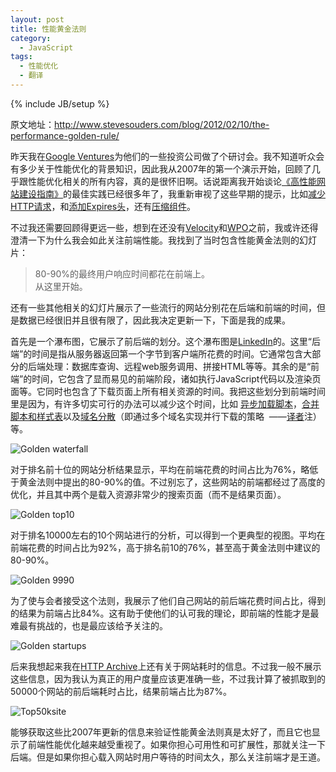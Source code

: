 ```yaml
---
layout: post
title: 性能黄金法则
category:
  - JavaScript
tags:
  - 性能优化
  - 翻译
---
```

{% include JB/setup %}

原文地址：<http://www.stevesouders.com/blog/2012/02/10/the-performance-golden-rule/>

昨天我在[Google Ventures][1]为他们的一些投资公司做了个研讨会。我不知道听众会有多少关于性能优化的背景知识，因此我从2007年的第一个演示开始，回顾了几乎跟性能优化相关的所有内容，真的是很怀旧啊。话说距离我开始谈论[《高性能网站建设指南》][2]的最佳实践已经很多年了，我重新审视了这些早期的提示，比如[减少HTTP请求][3]，和[添加Expires头][4]，还有[压缩组件][5]。

不过我还需要回顾得更远一些，想到在还没有[Velocity][6]和[WPO][7]之前，我或许还得澄清一下为什么我会如此关注前端性能。我找到了当时包含性能黄金法则的幻灯片：

> 80-90%的最终用户响应时间都花在前端上。  
> 从这里开始。

还有一些其他相关的幻灯片展示了一些流行的网站分别花在后端和前端的时间，但是数据已经很旧并且很有限了，因此我决定更新一下，下面是我的成果。

首先是一个瀑布图，它展示了前后端的划分。这个瀑布图是[LinkedIn][8]的。这里“后端”的时间是指从服务器返回第一个字节到客户端所花费的时间。它通常包含大部分的后端处理：数据库查询、远程web服务调用、拼接HTML等等。其余的是“前端”的时间，它包含了显而易见的前端阶段，诸如执行JavaScript代码以及渲染页面等。它同时也包含了下载页面上所有相关资源的时间。我把这些划分到前端时间里是因为，有许多切实可行的办法可以减少这个时间，比如 [异步加载脚本][9]，[合并脚本和样式表][3]以及[域名分散][10]（即通过多个域名实现并行下载的策略  ——[译者][11]注）等。

![Golden waterfall][12]

对于排名前十位的网站分析结果显示，平均在前端花费的时间占比为76%，略低于黄金法则中提出的80-90%的值。不过别忘了，这些网站的前端都经过了高度的优化，并且其中两个是载入资源非常少的搜索页面（而不是结果页面）。

![Golden top10][13]

对于排名10000左右的10个网站进行的分析，可以得到一个更典型的视图。平均在前端花费的时间占比为92%，高于排名前10的76%，甚至高于黄金法则中建议的80-90%。

![Golden 9990][14]

为了使与会者接受这个法则，我展示了他们自己网站的前后端花费时间占比，得到的结果为前端占比84%。这有助于使他们的认可我的理论，即前端的性能才是最难最有挑战的，也是最应该给予关注的。

![Golden startups][15]

后来我想起来我在[HTTP Archive][16]上还有关于网站耗时的信息。不过我一般不展示这些信息，因为我认为真正的用户度量应该更准确一些，不过我计算了被抓取到的50000个网站的前后端耗时占比，结果前端占比为87%。

![Top50ksite][17]

能够获取这些比2007年更新的信息来验证性能黄金法则真是太好了，而且它也显示了前端性能优化越来越受重视了。如果你担心可用性和可扩展性，那就关注一下后端。但是如果你担心载入网站时用户等待的时间太久，那么关注前端才是王道。

 [1]: http://www.googleventures.com/
 [2]: http://stevesouders.com/hpws/
 [3]: http://developer.yahoo.com/blogs/ydn/posts/2007/04/rule_1_make_few/
 [4]: http://developer.yahoo.com/blogs/ydn/posts/2007/05/high_performanc_2/
 [5]: http://developer.yahoo.com/blogs/ydn/posts/2007/07/high_performanc_3/
 [6]: http://velocityconf.com/velocity2012
 [7]: http://www.stevesouders.com/blog/2010/05/07/wpo-web-performance-optimization/
 [8]: http://www.linkedin.com/
 [9]: http://www.stevesouders.com/blog/2009/04/27/loading-scripts-without-blocking/
 [10]: http://www.stevesouders.com/blog/2009/05/12/sharding-dominant-domains/
 [11]: http://jiguang.github.com "译者"
 [12]: http://jiguang.github.com/content/uploads/2012/02/golden-waterfall.png "golden-waterfall.png"
 [13]: http://jiguang.github.com/content/uploads/2012/02/golden-top10.png "golden-top10.png"
 [14]: http://jiguang.github.com/content/uploads/2012/02/golden-9990.png "golden-9990.png"
 [15]: http://jiguang.github.com/content/uploads/2012/02/golden-startups.png "golden-startups.png"
 [16]: http://httparchive.org/
 [17]: http://jiguang.github.com/content/uploads/2012/02/top50ksite1.png "top50ksite.png"